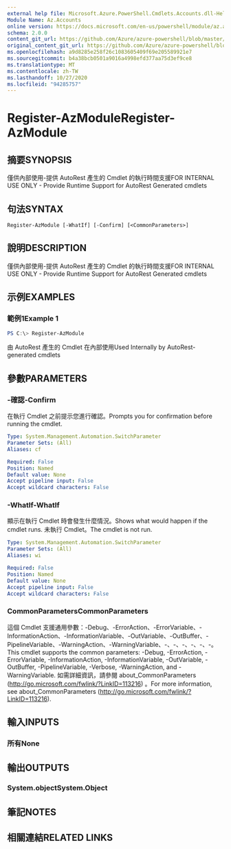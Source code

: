 ```yaml
---
external help file: Microsoft.Azure.PowerShell.Cmdlets.Accounts.dll-Help.xml
Module Name: Az.Accounts
online version: https://docs.microsoft.com/en-us/powershell/module/az.accounts/register-azmodule
schema: 2.0.0
content_git_url: https://github.com/Azure/azure-powershell/blob/master/src/Accounts/Accounts/help/Register-AzModule.md
original_content_git_url: https://github.com/Azure/azure-powershell/blob/master/src/Accounts/Accounts/help/Register-AzModule.md
ms.openlocfilehash: a9d8285e258f26c1083605409f69e205589921e7
ms.sourcegitcommit: b4a38bcb0501a9016a4998efd377aa75d3ef9ce8
ms.translationtype: MT
ms.contentlocale: zh-TW
ms.lasthandoff: 10/27/2020
ms.locfileid: "94285757"
---
```

# <span data-ttu-id="036cb-101">Register-AzModule</span><span class="sxs-lookup"><span data-stu-id="036cb-101">Register-AzModule</span></span>

## <span data-ttu-id="036cb-102">摘要</span><span class="sxs-lookup"><span data-stu-id="036cb-102">SYNOPSIS</span></span>
<span data-ttu-id="036cb-103">僅供內部使用-提供 AutoRest 產生的 Cmdlet 的執行時間支援</span><span class="sxs-lookup"><span data-stu-id="036cb-103">FOR INTERNAL USE ONLY - Provide Runtime Support for AutoRest Generated cmdlets</span></span>

## <span data-ttu-id="036cb-104">句法</span><span class="sxs-lookup"><span data-stu-id="036cb-104">SYNTAX</span></span>

```
Register-AzModule [-WhatIf] [-Confirm] [<CommonParameters>]
```

## <span data-ttu-id="036cb-105">說明</span><span class="sxs-lookup"><span data-stu-id="036cb-105">DESCRIPTION</span></span>
<span data-ttu-id="036cb-106">僅供內部使用-提供 AutoRest 產生的 Cmdlet 的執行時間支援</span><span class="sxs-lookup"><span data-stu-id="036cb-106">FOR INTERNAL USE ONLY - Provide Runtime Support for AutoRest Generated cmdlets</span></span>

## <span data-ttu-id="036cb-107">示例</span><span class="sxs-lookup"><span data-stu-id="036cb-107">EXAMPLES</span></span>

### <span data-ttu-id="036cb-108">範例1</span><span class="sxs-lookup"><span data-stu-id="036cb-108">Example 1</span></span>
```powershell
PS C:\> Register-AzModule
```

<span data-ttu-id="036cb-109">由 AutoRest 產生的 Cmdlet 在內部使用</span><span class="sxs-lookup"><span data-stu-id="036cb-109">Used Internally by AutoRest-generated cmdlets</span></span>

## <span data-ttu-id="036cb-110">參數</span><span class="sxs-lookup"><span data-stu-id="036cb-110">PARAMETERS</span></span>

### <span data-ttu-id="036cb-111">-確認</span><span class="sxs-lookup"><span data-stu-id="036cb-111">-Confirm</span></span>
<span data-ttu-id="036cb-112">在執行 Cmdlet 之前提示您進行確認。</span><span class="sxs-lookup"><span data-stu-id="036cb-112">Prompts you for confirmation before running the cmdlet.</span></span>

```yaml
Type: System.Management.Automation.SwitchParameter
Parameter Sets: (All)
Aliases: cf

Required: False
Position: Named
Default value: None
Accept pipeline input: False
Accept wildcard characters: False
```

### <span data-ttu-id="036cb-113">-WhatIf</span><span class="sxs-lookup"><span data-stu-id="036cb-113">-WhatIf</span></span>
<span data-ttu-id="036cb-114">顯示在執行 Cmdlet 時會發生什麼情況。</span><span class="sxs-lookup"><span data-stu-id="036cb-114">Shows what would happen if the cmdlet runs.</span></span> <span data-ttu-id="036cb-115">未執行 Cmdlet。</span><span class="sxs-lookup"><span data-stu-id="036cb-115">The cmdlet is not run.</span></span>

```yaml
Type: System.Management.Automation.SwitchParameter
Parameter Sets: (All)
Aliases: wi

Required: False
Position: Named
Default value: None
Accept pipeline input: False
Accept wildcard characters: False
```

### <span data-ttu-id="036cb-116">CommonParameters</span><span class="sxs-lookup"><span data-stu-id="036cb-116">CommonParameters</span></span>
<span data-ttu-id="036cb-117">這個 Cmdlet 支援通用參數：-Debug、-ErrorAction、-ErrorVariable、-InformationAction、-InformationVariable、-OutVariable、-OutBuffer、-PipelineVariable、-WarningAction、-WarningVariable、-、-、-、-、-、-。</span><span class="sxs-lookup"><span data-stu-id="036cb-117">This cmdlet supports the common parameters: -Debug, -ErrorAction, -ErrorVariable, -InformationAction, -InformationVariable, -OutVariable, -OutBuffer, -PipelineVariable, -Verbose, -WarningAction, and -WarningVariable.</span></span> <span data-ttu-id="036cb-118">如需詳細資訊，請參閱 about_CommonParameters (http://go.microsoft.com/fwlink/?LinkID=113216) 。</span><span class="sxs-lookup"><span data-stu-id="036cb-118">For more information, see about_CommonParameters (http://go.microsoft.com/fwlink/?LinkID=113216).</span></span>

## <span data-ttu-id="036cb-119">輸入</span><span class="sxs-lookup"><span data-stu-id="036cb-119">INPUTS</span></span>

### <span data-ttu-id="036cb-120">所有</span><span class="sxs-lookup"><span data-stu-id="036cb-120">None</span></span>

## <span data-ttu-id="036cb-121">輸出</span><span class="sxs-lookup"><span data-stu-id="036cb-121">OUTPUTS</span></span>

### <span data-ttu-id="036cb-122">System.object</span><span class="sxs-lookup"><span data-stu-id="036cb-122">System.Object</span></span>
## <span data-ttu-id="036cb-123">筆記</span><span class="sxs-lookup"><span data-stu-id="036cb-123">NOTES</span></span>

## <span data-ttu-id="036cb-124">相關連結</span><span class="sxs-lookup"><span data-stu-id="036cb-124">RELATED LINKS</span></span>
